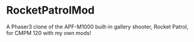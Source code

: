 # RocketPatrolMod
A Phaser3 clone of the APF-M1000 built-in gallery shooter, Rocket Patrol, for CMPM 120 with my own mods!